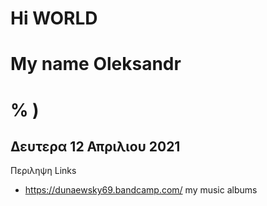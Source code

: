 # Hi WORLD
# My name Oleksandr
# % )
## Δευτερα 12 Απριλιου 2021
Περιληψη Links
- https://dunaewsky69.bandcamp.com/ my music albums 
